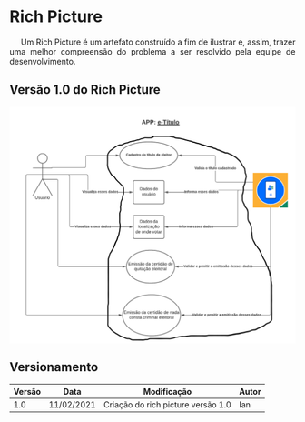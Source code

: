 # Rich Picture

<p style="text-indent: 20px; text-align: justify">
Um Rich Picture é um artefato construído a fim de ilustrar e, assim, trazer uma melhor compreensão do problema a ser resolvido pela equipe de desenvolvimento.
</p>

## Versão 1.0 do Rich Picture

<div style="display: flex; justify-content: center">
  <img width="800" src="../../assets/richPictures/richPicture.png" />
</div>


## Versionamento
| Versão | Data | Modificação | Autor |
|--|--|--|--|
| 1.0 | 11/02/2021 | Criação do rich picture versão 1.0 | Ian |
